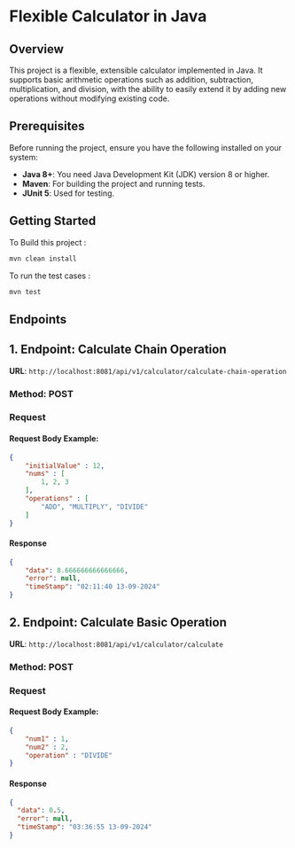 # Flexible Calculator in Java
## Overview
This project is a flexible, extensible calculator implemented in Java. It supports basic arithmetic operations such as addition, subtraction, multiplication, and division, with the ability to easily extend it by adding new operations without modifying existing code.

## Prerequisites
Before running the project, ensure you have the following installed on your system:
- **Java 8+**: You need Java Development Kit (JDK) version 8 or higher.
- **Maven**: For building the project and running tests.
- **JUnit 5**: Used for testing.
## Getting Started
To Build this project : 
```bash
mvn clean install
````
To run the test cases : 
```bash
mvn test
````

## Endpoints
## 1. Endpoint: Calculate Chain Operation
**URL**: `http://localhost:8081/api/v1/calculator/calculate-chain-operation`

### Method: POST

### Request

#### Request Body Example:
```json
{
    "initialValue" : 12,
    "nums" : [
        1, 2, 3
    ],
    "operations" : [
        "ADD", "MULTIPLY", "DIVIDE"
    ]
}
```
#### Response
```json
{
    "data": 8.666666666666666,
    "error": null,
    "timeStamp": "02:11:40 13-09-2024"
}
```

## 2. Endpoint: Calculate Basic Operation
**URL**: `http://localhost:8081/api/v1/calculator/calculate`

### Method: POST

### Request

#### Request Body Example:
```json
{
    "num1" : 1,
    "num2" : 2,
    "operation" : "DIVIDE"
}
```
#### Response
```json
{
  "data": 0.5,
  "error": null,
  "timeStamp": "03:36:55 13-09-2024"
}
```